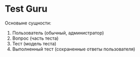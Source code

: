 # Test Guru

Основыне сущности:
1) Пользователь (обычный, администратор)
2) Вопрос (часть теста)
3) Тест (модель теста)
5) Выполненный тест (сохраненные ответы пользователя)
